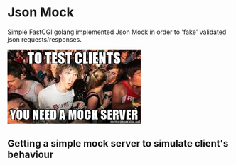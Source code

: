 # Json Mock

Simple FastCGI golang implemented Json Mock in order to 'fake' validated json requests/responses.

![Mock Server](/images/mockServer.jpeg)

## Getting a simple mock server to simulate client's behaviour



